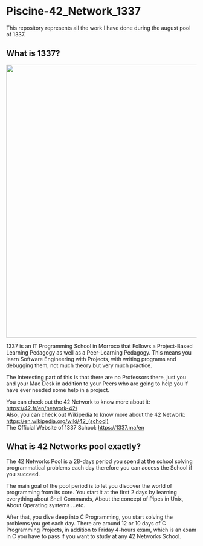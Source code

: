 # Piscine-42_Network_1337

This repository represents all the work I have done during the august pool of 1337.

## What is 1337?

<img src="https://pbs.twimg.com/media/EwRyYuuXEAEenJt.jpg" width="1280" height="720" />

1337 is an IT Programming School in Morroco that Follows a Project-Based Learning Pedagogy as well
as a Peer-Learning Pedagogy. This means you learn Software Engineering with Projects, with writing 
programs and debugging them, not much theory but very much practice.

The Interesting part of this is that there are no Professors there, just you and your Mac Desk in addition 
to your Peers who are going to help you if have ever needed some help in a project.

You can check out the 42 Network to know more about it: https://42.fr/en/network-42/ <br />
Also, you can check out Wikipedia to know more about the 42 Network: https://en.wikipedia.org/wiki/42_(school) <br />
The Official Website of 1337 School: https://1337.ma/en

## What is 42 Networks pool exactly?

The 42 Networks Pool is a 28-days period you spend at the school solving programmatical problems each day therefore you can access 
the School if you succeed.

The main goal of the pool period is to let you discover the world of programming from its core. You start it at the first 2 days by learning everything about 
Shell Commands, About the concept of Pipes in Unix, About Operating systems ...etc.

After that, you dive deep into C Programming, you start solving the problems you get each day. There are around 12 or 10 days of C Programming Projects, in addition
to Friday 4-hours exam, which is an exam in C you have to pass if you want to study at any 42 Networks School.
